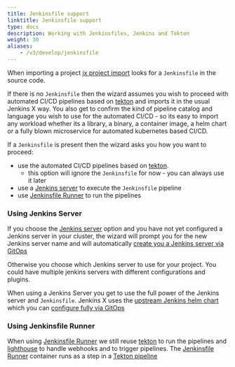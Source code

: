 ```yaml
---
title: Jenkinsfile support
linktitle: Jenkinsfile support
type: docs
description: Working with Jenkinsfiles, Jenkins and Tekton
weight: 30
aliases: 
    - /v3/develop/jenkinsfile
---
```



When importing a project [jx project import](/v3/develop/reference/jx/project/import) looks for a `Jenkinsfile` in the source code.

If there is no `Jenkinsfile` then the wizard assumes you wish to proceed with automated CI/CD pipelines based on [tekton](https://github.com/tektoncd/pipeline) and imports it in the usual Jenkins X way. You also get to confirm the kind of pipeline catalog  and language you wish to use for the automated CI/CD - so its easy to import any workload whether its a library, a binary, a container image, a helm chart or a fully blown microservice for automated kubernetes based CI/CD.

If a `Jenkinsfile` is present then the wizard asks you how you want to proceed:

* use the automated CI/CD pipelines based on [tekton](https://github.com/tektoncd/pipeline).
  * this option will ignore the `Jenkinsfile` for now - you can always use it later
* use a [Jenkins server](/v3/admin/guides/jenkins/) to execute the `Jenkinsfile` pipeline
* use [Jenkinsfile Runner](https://github.com/jenkinsci/jenkinsfile-runner) to run the pipelines

### Using Jenkins Server

If you choose the [Jenkins server](/v3/admin/guides/jenkins/) option and you have not yet configured a Jenkins server in your cluster, the wizard will prompt you for the new Jenkins server name and will automatically [create you a Jenkins server via GitOps](/v3/admin/guides/jenkins/getting-started/#adding-jenkins-servers-into-jenkins-x)

Otherwise you choose which Jenkins server to use for your project. You could have multiple jenkins servers with different configurations and plugins.

When using a Jenkins Server you get to use the full power of the Jenkins server and `Jenkinsfile`. Jenkins X uses the [upstream Jenkins helm chart](https://github.com/jenkinsci/helm-charts) which you can [configure fully via GitOps](/v3/admin/guides/jenkins/getting-started/#configure-jenkins)

### Using Jenkinsfile Runner

When using [Jenkinsfile Runner](https://github.com/jenkinsci/jenkinsfile-runner) we still reuse [tekton](https://github.com/tektoncd/pipeline) to run the pipelines and [lighthouse](https://github.com/jenkins-x/lighthouse) to handle webhooks and to trigger pipelines. The [Jenkinsfile Runner](https://github.com/jenkinsci/jenkinsfile-runner) container runs as a step in a [Tekton pipeline](https://github.com/jenkins-x/jx3-pipeline-catalog/tree/master/packs/jenkinsfilerunner/.lighthouse/jenkins-x)
